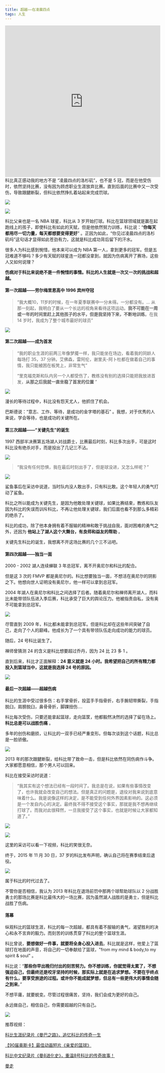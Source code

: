 ```yaml
---
title: 超越——在凌晨四点
tags: 人生
---
```


<iframe height="498px" width="510px" src="https://hairrrrr.github.io\assets\2020-08-02-1.mp4" scrolling="no" border="0" frameborder="no" framespacing="0" allowfullscreen="true"></iframe>
科比真正感动我的地方不是 “凌晨四点的洛杉矶”，也不是 5 冠，而是在他受伤时，依然坚持比赛，没有因为顾虑职业生涯放弃比赛。直到后面的比赛中又一次受伤，导致跟腱断裂，但科比依然挣扎着站起来完成罚球。

![](https://hairrrrr.github.io\assets\2020-08-01-2.gif)

![](https://hairrrrr.github.io\assets\2020-08-01-3.gif)



科比父亲也是一名 NBA 球星，科比从 3 岁开始打球。科比在篮球领域就是赢在起跑线上的孩子，即使科比有如此的天赋，但是他依然努力训练，科比说：“**你每天都用尽一切力量，每天都想要变得更好**” 。正因为如此，“你见过凌晨四点的洛杉矶吗”这句话才显得如此苍劲有力，这就是科比成功背后留下的汗水。

很多人为科比感到惋惜，他本来可以成为 NBA 第一人，拿到更多的冠军。但是五冠难道不够吗？多少有天赋的球星连一冠都没拿到，就因为伤病离开了赛场，这些人又如何说理？

**伤病对于科比来说绝不是一件惋惜的事情。科比的人生就是一次又一次的挑战和超越。**

#### 第一次超越——劳尔梅里恩高中 1996  宾州夺冠

> “我大概10，11岁的时候，在一年夏季联赛中一分未得。一分都没有。... 从那一刻起，我明白了要从一个长远的视角来看待这项运动。**我不可能在一周或一年的时间里赶上其他孩子的水平，但是我坚持下来，不断地训练**。在我 14 岁时，我成为了整个城市最好的球员”

![](https://hairrrrr.github.io\assets\2020-08-01-1.png)

#### 第二次超越——成为首发

> “我的职业生涯的前两三年像梦魇一样，我只能坐在场边，看着我的同龄人每场打 35，37 分钟。艾佛森，雷阿伦，谢里夫-阿卜杜都在做着自己的事情，我只能被困在板凳上，非常生气”
>
> “里克福克斯和队内另一个人都受伤了，教练没有别的选择只能把我放进首发，**从那之后我就一直坐稳了首发的位置** ”

![](https://hairrrrr.github.io\assets\2020-08-02-1.png)

漫长的等待过程中，科比没有怨天尤人，他抓住了机会。

巴斯德说：“意志、工作、等待，是成功的金字塔的基石” 。我想，对于优秀的人来说，学会等待，也是成功的关键所在。

#### 第三次超越——“关键先生”的诞生

1997 西部半决赛第五场湖人对战爵士，比赛最后时刻，科比多次出手，可是这时科比没有绝杀对手，而是投出了几记三不沾。

![](https://hairrrrr.github.io\assets\2020-08-02-1.gif)

> “我没有任何恐惧，我在最后时刻出手了，但是球没进，又怎么样呢？”

![](https://hairrrrr.github.io\assets\2020-08-02-2.png)

鲨鱼事后在采访中说道，当时队内没人敢出手，只有科比敢。这个年轻人的勇气打动了鲨鱼。

科比之所以能成为关键先生，是因为他敢处理关键球，如果比赛结束，教练和队友因为科比的失误而训斥科比，不再让他处理关键球，我们后面也看不到那么多精彩的绝杀了。

科比的成功，除了他本身拥有着不服输的精神和敢于挑战自我，面对困难的勇气之外，还因为 **他站上了湖人这个大舞台，有良师和益友的帮助** 。

关键先生科比的诞生，我想离不开这场比赛的几个三不沾吧。



#### 第四次超越——独当一面

2000 - 2002 湖人连续蝉联 3 年总冠军，离不开奥尼尔和科比的配合。

但是这 3 次的 FMVP 都是奥尼尔的。科比想要独当一面，不想活在奥尼尔的阴影之下。他想向世人证明没有奥尼尔，他一样可以拿到总冠军。

2004 年湖人在奥尼尔和科比之间选择了后者。随着奥尼尔和禅师离开湖人，而科比未能带领队伍进入季后赛，科比承受了巨大的舆论压力。他被指责自私，没有奥不可能拿到总冠军。

![](https://hairrrrr.github.io\assets\2020-08-02-3.png)

尽管直到 2009 年，科比都未能拿到总冠军。但是科比却在这些年间突破了自己，走向了个人的巅峰。他成长为了一个具有带领队伍走向成功的能力的球员。

随后，24 号科比诞生了。

禅师曾猜测 24 的含义是科比想要超过乔丹，因为 24 比 23 多 1 。

直到后来，科比才正面解释：**24 意义就是 24 小时。我希望把自己的所有精力都投入到篮球当中，这就是我选择 24 号的原因。** 

![](https://hairrrrr.github.io\assets\2020-08-02-4.png)



#### 最后一次超越——超越伤病

科比的生涯中受过很多伤：右手掌骨折，投蓝手手指骨折，右手腕韧带撕裂，手指脱臼，肩膀脱臼，鼻骨骨折，脚踝扭伤....

科比每次受伤，只要还能拿起篮球，走向篮筐，他都毅然决然的选择了留在场上。**科比总是可以战胜伤痛** 。

多年的创伤和磨损，让科比的一双手已经严重变形。但每次谈到这个话题，科比总是一脸骄傲。

![](https://hairrrrr.github.io\assets\2020-08-02-5.png)

2013 年的那次跟腱断裂，给科比带了致命一击，但是科比依然在同伤病作斗争。大家都愿意相信，那个男人可以回来。

科比在接受采访时说道：

> “我其实有这个想法已经有一段时间了。我总是在说，如果有些事情改变了，也许我就会改变自己的想法。但是真正的问题是，退役对我来说到底意味着什么。我是说像这样的决定，是不能受到任何外界因素影响的。这必须是一个发自内心的决定。最终我不得不接受这个事实，那就是我不想再继续打球了。而我对此很释然，一旦我接受了这个事实，也就是时候让大家都知道了。”

![](https://hairrrrr.github.io\assets\2020-08-02-6.png)

![](https://hairrrrr.github.io\assets\2020-08-02-7.png)

这里的采访可以看一下视频，科比的笑很无奈。

终于，2015 年 11 月 30 日，37 岁的科比发布声明，确认自己将在赛季结束后退役。

![](https://hairrrrr.github.io\assets\2020-08-02-8.png)

属于科比的时代过去了。

不管你是否相信，我认为 2013 年科比在退场前罚中那两个球帮助球队以 2 分战胜勇士的那场比赛是科比最伟大的一场比赛，因为虽然湖人战胜的是勇士，但是科比战胜了伤病。



#### 落幕

纵观科比的篮球生涯，科比的每一次超越，都具有着不服输的勇气，渴望胜利的决心和永不言弃的毅力。而刻苦的训练贯穿了科比的整个篮球生涯。

科比曾说，**要想做好一件事，就要将全身心投入进去**。科比就是这样，他爱上了篮球打在地面的声音，将自己的一切奉献给了篮球，"from my mind & body,to my spirit & soul" 。

科比说：“**那些你早出晚归付出的刻苦努力。你不想训练，你就觉得太累了，不想强迫自己，但最终还是咬牙坚持的时候，那实际上就是在追求梦想。不要在乎终点有什么，要享受旅途的过程。或许你不能成就梦想，但总有一些更伟大的事情会随之到来**。”

不想平庸，就要蜕变。尽管过程很痛苦，坚持，我们会成为更好的自己。

永远做自己，相信自己，你需要超越的只有自己。

![](https://hairrrrr.github.io\assets\2020-08-02-8.png)



推荐视频：

[科比生涯纪录片《曼巴之路》，追忆科比的传奇一生](https://www.bilibili.com/video/BV1Vh411Z74T/)

[【90届奥斯卡】最佳动画短片《亲爱的篮球》](https://www.bilibili.com/video/BV1mW411x7p9/)

[科比中文纪录片《曼8进化史》，重温8号科比的传奇故事！](https://www.bilibili.com/video/BV1uv41167c8/?p=3)

[曼走](https://b23.tv/ep311855)